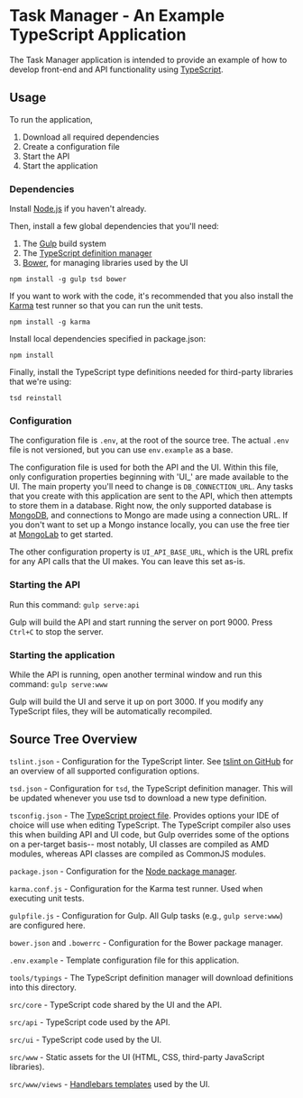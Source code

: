 # Task Manager - An Example TypeScript Application #

The Task Manager application is intended to provide an example of how to develop front-end and API functionality using
[TypeScript](http://www.typescriptlang.org/).

## Usage ##

To run the application,

1. Download all required dependencies
2. Create a configuration file
3. Start the API
4. Start the application

### Dependencies ###

Install [Node.js](https://nodejs.org/) if you haven't already.

Then, install a few global dependencies that you'll need:

1. The [Gulp](http://gulpjs.com/) build system
2. The [TypeScript definition manager](https://github.com/DefinitelyTyped/tsd)
3. [Bower](http://bower.io/), for managing libraries used by the UI

`npm install -g gulp tsd bower`

If you want to work with the code, it's recommended that you also install the [Karma](http://karma-runner.github.io/0.13/index.html) test runner
so that you can run the unit tests.

`npm install -g karma`

Install local dependencies specified in package.json:

`npm install`

Finally, install the TypeScript type definitions needed for third-party libraries that we're using:

`tsd reinstall`

### Configuration ###

The configuration file is `.env`, at the root of the source tree. The actual `.env` file is not versioned, but you can use
`env.example` as a base.

The configuration file is used for both the API and the UI. Within this file, only configuration properties beginning with
'UI_' are made available to the UI. The main property you'll need to change is `DB_CONNECTION_URL`. Any tasks
that you create with this application are sent to the API, which then attempts to store them in a database. Right now,
the only supported database is [MongoDB](https://www.mongodb.org/), and connections to Mongo are made using
a connection URL. If you don't want to set up a Mongo instance locally, you can use the free tier at [MongoLab](https://mongolab.com/)
to get started.

The other configuration property is `UI_API_BASE_URL`, which is the URL prefix for any API calls that the UI makes. You can
leave this set as-is.

### Starting the API ###

Run this command: `gulp serve:api`

Gulp will build the API and start running the server on port 9000. Press `Ctrl+C` to stop the server.

### Starting the application ###

While the API is running, open another terminal window and run this command: `gulp serve:www`

Gulp will build the UI and serve it up on port 3000. If you modify any TypeScript files, they will be automatically recompiled.

## Source Tree Overview ##

`tslint.json` - Configuration for the TypeScript linter. See [tslint on GitHub](https://github.com/palantir/tslint) for an overview of all supported configuration options.

`tsd.json` - Configuration for `tsd`, the TypeScript definition manager. This will be updated whenever you use tsd to download a new type definition.

`tsconfig.json` - The [TypeScript project file](https://github.com/Microsoft/typescript/wiki/tsconfig.json). Provides options
your IDE of choice will use when editing TypeScript. The TypeScript compiler also uses this when building API and UI code,
but Gulp overrides some of the options on a per-target basis-- most notably, UI classes are compiled as AMD modules,
whereas API classes are compiled as CommonJS modules.

`package.json` - Configuration for the [Node package manager](https://www.npmjs.com/).

`karma.conf.js` - Configuration for the Karma test runner. Used when executing unit tests.

`gulpfile.js` - Configuration for Gulp. All Gulp tasks (e.g., `gulp serve:www`) are configured here.

`bower.json` and `.bowerrc` - Configuration for the Bower package manager.

`.env.example` - Template configuration file for this application.

`tools/typings` - The TypeScript definition manager will download definitions into this directory.

`src/core` - TypeScript code shared by the UI and the API.

`src/api` - TypeScript code used by the API.

`src/ui` - TypeScript code used by the UI.

`src/www` - Static assets for the UI (HTML, CSS, third-party JavaScript libraries).

`src/www/views` - [Handlebars templates](http://handlebarsjs.com/) used by the UI.
